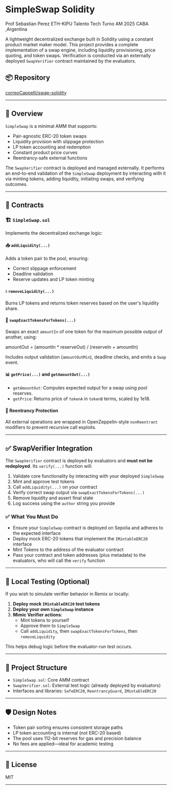 # SimpleSwap Solidity

Prof Sebastian Perez ETH-KIPU Talento Tech Turno AM 2025 CABA ,Argentina

A lightweight decentralized exchange built in Solidity using a constant product market maker model. This project provides a complete implementation of a swap engine, including liquidity provisioning, price quoting, and token swaps. Verification is conducted via an externally deployed `SwapVerifier` contract maintained by the evaluators.

## 📦 Repository

[correoCappelli/swap-solidity](https://github.com/correoCappelli/swap-solidity.git)

---

## 🧠 Overview

`SimpleSwap` is a minimal AMM that supports:
- Pair-agnostic ERC-20 token swaps
- Liquidity provision with slippage protection
- LP token accounting and redemption
- Constant product price curves
- Reentrancy-safe external functions

The `SwapVerifier` contract is deployed and managed externally. It performs an end-to-end validation of the `SimpleSwap` deployment by interacting with it via minting tokens, adding liquidity, initiating swaps, and verifying outcomes.

---

## 🔧 Contracts

### 🏗️ `SimpleSwap.sol`

Implements the decentralized exchange logic:

#### 📥 `addLiquidity(...)`

Adds a token pair to the pool, ensuring:
- Correct slippage enforcement
- Deadline validation
- Reserve updates and LP token minting

#### 💧 `removeLiquidity(...)`

Burns LP tokens and returns token reserves based on the user's liquidity share.

#### 🔁 `swapExactTokensForTokens(...)`

Swaps an exact `amountIn` of one token for the maximum possible output of another, using:

amountOut = (amountIn * reserveOut) / (reserveIn + amountIn)


Includes output validation (`amountOutMin`), deadline checks, and emits a `Swap` event.

#### 📊 `getPrice(...)` and `getAmountOut(...)`

- `getAmountOut`: Computes expected output for a swap using pool reserves.
- `getPrice`: Returns price of `tokenA` in `tokenB` terms, scaled by 1e18.

#### 🔐 Reentrancy Protection

All external operations are wrapped in OpenZeppelin-style `nonReentrant` modifiers to prevent recursive call exploits.

---

## ✅ SwapVerifier Integration

The `SwapVerifier` contract is deployed by evaluators and **must not be redeployed**. Its `verify(...)` function will:
1. Validate core functionality by interacting with your deployed `SimpleSwap`
2. Mint and approve test tokens
3. Call `addLiquidity(...)` on your contract
4. Verify correct swap output via `swapExactTokensForTokens(...)`
5. Remove liquidity and assert final state
6. Log success using the `author` string you provide

### ✅ What You Must Do

- Ensure your `SimpleSwap` contract is deployed on Sepolia and adheres to the expected interface
- Deploy mock ERC-20 tokens that implement the `IMintableERC20` interface
- Mint Tokens to the address of the evaluator contract
- Pass your contract and token addresses (plus metadata) to the evaluators, who will call the `verify` function

---

## 🧪 Local Testing (Optional)

If you wish to simulate verifier behavior in Remix or locally:

1. **Deploy mock `IMintableERC20` test tokens**
2. **Deploy your own `SimpleSwap` instance**
3. **Mimic Verifier actions**:
   - Mint tokens to yourself
   - Approve them to `SimpleSwap`
   - Call `addLiquidity`, then `swapExactTokensForTokens`, then `removeLiquidity`

This helps debug logic before the evaluator-run test occurs.

---

## 📁 Project Structure

- `SimpleSwap.sol`: Core AMM contract
- `SwapVerifier.sol`: External test logic (already deployed by evaluators)
- Interfaces and libraries: `SafeERC20`, `ReentrancyGuard`, `IMintableERC20`

---

## 🛡️ Design Notes

- Token pair sorting ensures consistent storage paths
- LP token accounting is internal (not ERC-20 based)
- The pool uses 112-bit reserves for gas and precision balance
- No fees are applied—ideal for academic testing

---

## 📄 License

MIT

---

